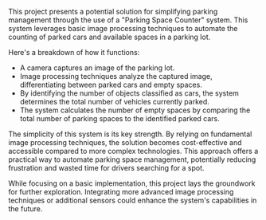 This project presents a potential solution for simplifying parking management through the use of a "Parking Space Counter" system. This system leverages basic image processing techniques to automate the counting of parked cars and available spaces in a parking lot.

Here's a breakdown of how it functions:

- A camera captures an image of the parking lot.
- Image processing techniques analyze the captured image, differentiating between parked cars and empty spaces.
- By identifying the number of objects classified as cars, the system determines the total number of vehicles currently parked.
- The system calculates the number of empty spaces by comparing the total number of parking spaces to the identified parked cars.

The simplicity of this system is its key strength. By relying on fundamental image processing techniques, the solution becomes cost-effective and accessible compared to more complex technologies. This approach offers a practical way to automate parking space management, potentially reducing frustration and wasted time for drivers searching for a spot.

While focusing on a basic implementation, this project lays the groundwork for further exploration. Integrating more advanced image processing techniques or additional sensors could enhance the system's capabilities in the future.
